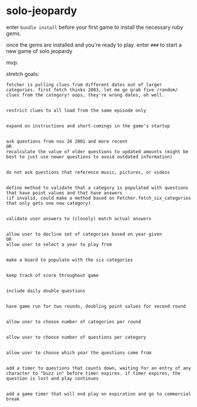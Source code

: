 # solo-jeopardy


enter `bundle install` before your first game to install the necessary ruby gems.

once the gems are installed and you're ready to play. enter `###` to start a new game of solo jeopardy

mvp:






stretch goals:
    
    fetcher is pulling clues from different dates out of larger categories. first fetch thinks 2003, let me go grab five /random/ clues from the category! oops, they're wrong dates, oh well.

    
    restrict clues to all load from the same episode only

    
    expand on instructions and short-comings in the game's startup

    
    ask questions from nov 26 2001 and more recent
    OR
    recalculate the value of older questions to updated amounts (might be best to just use newer questions to avoid outdated information)


    do not ask questions that reference music, pictures, or videos


    define method to validate that a category is populated with questions that have point values and that have answers
    (if invalid, could make a method based on Fetcher.fetch_six_categories that only gets one new category)


    validate user answers to (closely) match actual answers


    allow user to decline set of categories based on year given
    OR
    allow user to select a year to play from

 
    make a board to populate with the six categories


    keep track of score throughout game


    include daily double questions


    have game run for two rounds, doubling point values for second round


    allow user to choose number of categories per round


    allow user to choose number of questions per category


    allow user to choose which year the questions come from


    add a timer to questions that counts down, waiting for an entry of any character to "buzz in" before timer expires. if timer expires, the question is lost and play continues


    add a game timer that will end play on expiration and go to commercial break